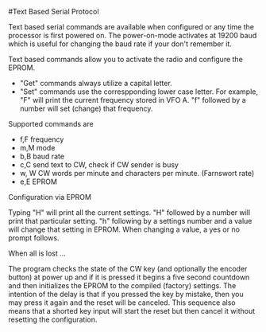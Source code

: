 #Text Based Serial Protocol

Text based serial commands are available when configured or any time the processor is first powered on. 
The power-on-mode activates at 19200 baud which is useful for changing the baud rate if your don't remember it.

Text based commands allow you to activate the radio and configure the EPROM. 
 - "Get" commands always utilize a capital letter. 
 - "Set" commands use the correspponding lower case letter.
For example, "F" will print the current frequency stored in VFO A.
"f" followed by a number will set (change) that frequency.
 
Supported commands are
 - f,F frequency
 - m,M mode
 - b,B baud rate
 - c,C send text to CW, check if CW sender is busy
 - w, W CW words per minute and characters per minute. (Farnswort rate)
 - e,E EPROM

Configuration via EPROM

Typing "H" will print all the current settings.
"H" followed by a number will print that particular setting.
"h" following by a settings number and a value will change that setting in EPROM.
When changing a value, a yes or no prompt follows.

When all is lost ...

The program checks the state of the CW key (and optionally the encoder button) at power up
and if it is pressed it begins a five second countdown and then initializes the EPROM
to the compiled (factory) settings. 
The intention of the delay is that if you pressed the key by mistake,
then you may press it again and the reset will be canceled.
This sequence also means that a shorted key input will start the reset
but then cancel it without resetting the configuration.
